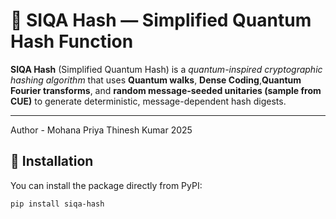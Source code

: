 # 🧬 SIQA Hash — Simplified Quantum Hash Function

**SIQA Hash** (Simplified Quantum Hash) is a *quantum-inspired cryptographic hashing algorithm* that uses **Quantum walks**, **Dense Coding**,**Quantum Fourier transforms**, and **random message-seeded unitaries (sample from CUE)** to generate deterministic, message-dependent hash digests.  

---
Author - Mohana Priya Thinesh Kumar 
2025 


## 🚀 Installation

You can install the package directly from PyPI:

```bash
pip install siqa-hash
